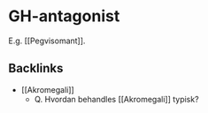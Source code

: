 # GH-antagonist

E.g. [[Pegvisomant]].

## Backlinks
* [[Akromegali]]
	* Q. Hvordan behandles [[Akromegali]] typisk? 

<!-- #anki/tag/med/Endocrinology #anki/deck/Medicine -->

<!-- {BearID:194F5431-2D97-4087-86CD-3E4AA242D732-13139-000023A15D4D7A8B} -->
